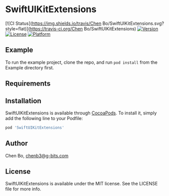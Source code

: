 # SwiftUIKitExtensions

[![CI Status](https://img.shields.io/travis/Chen Bo/SwiftUIKitExtensions.svg?style=flat)](https://travis-ci.org/Chen Bo/SwiftUIKitExtensions)
[![Version](https://img.shields.io/cocoapods/v/SwiftUIKitExtensions.svg?style=flat)](https://cocoapods.org/pods/SwiftUIKitExtensions)
[![License](https://img.shields.io/cocoapods/l/SwiftUIKitExtensions.svg?style=flat)](https://cocoapods.org/pods/SwiftUIKitExtensions)
[![Platform](https://img.shields.io/cocoapods/p/SwiftUIKitExtensions.svg?style=flat)](https://cocoapods.org/pods/SwiftUIKitExtensions)

## Example

To run the example project, clone the repo, and run `pod install` from the Example directory first.

## Requirements

## Installation

SwiftUIKitExtensions is available through [CocoaPods](https://cocoapods.org). To install
it, simply add the following line to your Podfile:

```ruby
pod 'SwiftUIKitExtensions'
```

## Author

Chen Bo, chenb3@g-bits.com

## License

SwiftUIKitExtensions is available under the MIT license. See the LICENSE file for more info.
